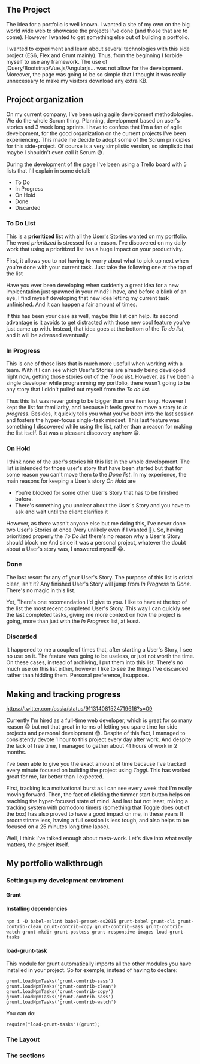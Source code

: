 ## The Project

The idea for a portfolio is well known. I wanted a site of my own on the big world wide web to showcase the projects I've done (and those that are to come). However I wanted to get something else out of building a portfolio.

I wanted to experiment and learn about several technologies with this side project (ES6, Flex and Grunt mainly). Thus, from the beginning I forbide myself to use any framework. The
use of jQuery/Bootstrap/Vue.js/Angularjs... was not allow for the development. Moreover, the page was going to be so simple that I thought it was really unnecessary to make my visitors download any extra KB.

## Project organization

On my current company, I've been using agile development methodologies. We do the whole Scrum thing. Planning, development based on user's stories and
3 week long sprints. I have to confess that I'm a fan of agile development, for the good organization on the current projects I've been experiencing. This made me decide
to adopt some of the Scrum principles for this side-project. Of course is a very simplistic version, so simplistic that maybe I shouldn't even call
it Scrum 😅.

During the development of the page I've been using a Trello board with 5 lists that I'll explain in some detail:

* To Do
* In Progress
* On Hold
* Done
* Discarded

### To Do List

This is a **prioritized** list with all the [User's Stories](https://www.mountaingoatsoftware.com/agile/user-stories) wanted on my portfolio. The word 
*prioritized* is stressed for a reason. I've discovered on my daily work that using a prioritized list has a huge impact on your productivity.

First, it allows you to not having to worry about what to pick up next when you're done with your current task. Just take the following one at the top of the list

Have you ever been developing when suddenly a great idea for a new impleentation just spawned in your mind? I have, and before a blink of an eye, I find myself developing that new idea letting my current task unfinished. And it can happen a fair amount of times.

If this has been your case as well, maybe this list can help. Its second advantage is it avoids to get distracted with those new cool feature you've just came up with. Instead, that idea  goes at the bottom of the *To do list*, and it will be adressed eventually.

### In Progress

This is one of those lists that is much more usefull when working with a team. With it I can see which User's Stories are already being developed right now, getting those stories out of the *To do list*. However, as I've been a single developer while programming my portfolio, there wasn't going to be any story that I didn't pulled out myself from the *To do list*.

Thus this list was never going to be bigger than one item long. However I kept the list for familiarity, and because it feels great to move a story to *In progress*. Besides, it quickly tells you what you've been into the last session and fosters the hyper-focus single-task mindset. This last feature was something I discovered while using the list, rather than a reason for making the list itself. But was a pleasant discovery anyhow 😁.

### On Hold

I think none of the user's stories hit this list in the whole development. The list is intended for those user's story that have been started but that for some reason you can't move them to the *Done list*. In my experience, the main reasons for keeping a User's story *On Hold* are

* You're blocked for some other User's Story that has to be finished before.
* There's something you unclear about the User's Story and you have to ask and wait until the client clarifies it

However, as there wasn't anyone else but me doing this, I've never done two User's Stories at once (Very unlikely even if I wanted 🤔). So, having prioritized properly the *To Do list* there's no reason why a User's Story should block me And since it was a personal project, whatever the doubt about a User's story was, I answered myself 😂.

### Done

The last resort for any of your User's Story. The purpose of this list is cristal clear, isn't it? Any finished User's Story will jump from *In Progress* to *Done*. There's no magic in this list.

Yet, There's one recomendation I'd give to you. I like to have at the top of the list the most recent completed User's Story. This way I can quickly see the last completed tasks, giving me more context on how the project is going, more than just with the *In Progress* list, at least.

### Discarded

It happened to me a couple of times that, after starting a User's Story, I see no use on it. The feature was going to be useless, or just not worth the time. On these cases, instead of archiving, I put them into this list. There's no much use on this list either, however I like to see the things I've discarded rather than hidding them. Personal preference, I suppose.

## Making and tracking progress

https://twitter.com/ossia/status/911314081524719616?s=09

Currently I'm hired as a full-time web developer, which is great for so many reason 😊 but not that great in terms of letting you spare time for side projects and personal development 😓. Despite of this fact, I managed to consistently devote 1 hour to this project every day after work. And despite the lack of free time, I managed to gather about 41 hours of work in 2 months.

I've been able to give you the exact amount of time because I've tracked every minute focused on building the project using *Toggl*. This has worked great for me, far better than I expected.

First, tracking is a motivational burst as I can see every week that I'm really moving forward. Then, the fact of clicking the timmer start button helps on reaching the hyper-focused state of mind. And last but not least, mixing a tracking system with pomodoro timers (something that Toggle does out of the box) has also proved to have a good impact on me, in these years (I procrastinate less, having a full session is less tough, and also helps to be focused on a 25 minutes long time lapse).

Well, I think I've talked enough about meta-work. Let's dive into what really matters, the project itself.

## My portfolio walkthrough

### Setting up my development enviroment

#### Grunt

#### Installing dependencies
```
npm i -D babel-eslint babel-preset-es2015 grunt-babel grunt-cli grunt-contrib-clean grunt-contrib-copy grunt-contrib-sass grunt-contrib-watch grunt-mkdir grunt-postcss grunt-responsive-images load-grunt-tasks
```

#### load-grunt-task 
This module for grunt automatically imports all the other modules you have installed in your project. So for exemple, instead of having to declare:

```
grunt.loadNpmTasks('grunt-contrib-sass')
grunt.loadNpmTasks('grunt-contrib-clean')
grunt.loadNpmTasks('grunt-contrib-copy')
grunt.loadNpmTasks('grunt-contrib-sass')
grunt.loadNpmTasks('grunt-contrib-watch')
```

You can do: 

```
require("load-grunt-tasks")(grunt);
```

### The Layout

### The sections
